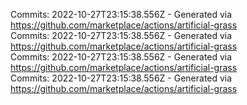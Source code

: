 Commits: 2022-10-27T23:15:38.556Z - Generated via https://github.com/marketplace/actions/artificial-grass
<br>
Commits: 2022-10-27T23:15:38.556Z - Generated via https://github.com/marketplace/actions/artificial-grass
<br>
Commits: 2022-10-27T23:15:38.556Z - Generated via https://github.com/marketplace/actions/artificial-grass
<br>
Commits: 2022-10-27T23:15:38.556Z - Generated via https://github.com/marketplace/actions/artificial-grass
<br>
